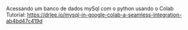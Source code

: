 Acessando um banco de dados mySql com o python usando o Colab
Tutorial: https://drlee.io/mysql-in-google-colab-a-seamless-integration-ab4bd47c419d
